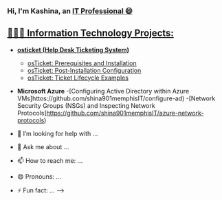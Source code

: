 ### Hi, I'm Kashina, an <a href="https://www.linkedin.com/in/kashina-wilson-737843256/">IT Professional 😄

  <h2>👩‍💻💬 Information Technology Projects:</h2>

  - <b>osticket (Help Desk Ticketing System)</b>
    - [osTicket: Prerequisites and Installation](https://github.com/shina901memphisIT/osticket-prfreqs) 
    - [osTicket: Post-Installation Configuration](https://github.com/shina901memphisIT/post-install-config)
    - [osTicket: Ticket Lifecycle Examples](https://github.com/shina901memphisIT/ticket-lifecycle)
- <b>Microsoft Azure</b>
    -[Configuring Active Directory within Azure VMs]httos://github.com/shina901memphisIT/configure-ad)
    -[Network Security Groups (NSGs) and Inspecting Network Protocols]https://github.com/shina901memphisIT/azure-network-protocols)

- 🤔 I’m looking for help with ...
- 💬 Ask me about ...
- 📫 How to reach me: ...
- 😄 Pronouns: ...
- ⚡ Fun fact: ...
-->

